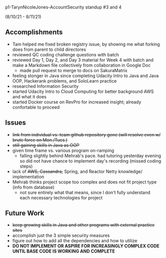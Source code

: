 p1-TarynNicoleJones-AccountSecurity standup #3 and 4

(8/10/21 - 8/11/21)

## Accomplishments
- Tam helped me fixed broken registry issue, by showing me what forking does from parent to child directores
- reviewed QC coding challenge questions with batch
- reviewed Day 1, Day 2, and Day 3 material for Week 4 with batch and make a Markdown file collectively from collaboration in Google Doc
  - made pull request to merge to docs on SakuraMatrix
- feeling stonger in Java since completing Udacity Intro to Java and Java OOP, Hackerank problems, and SoloLearn practice
- researched Information Security
- started Udacity Intro to Cloud Computing for better background AWS and what it does
- started Docker course on RevPro for increased insight; already confortable to proceed

## Issues
- ~~link from individual vs. team github repository gone (will resolve even w/ brute force on Mon./Tues.)~~
- ~~still gaining skills in Java as OOP~~
- given time frame vs. various program on-ramping
  - falling slightly behind Mehrab's pace. had tutoring yesterday evening so did not have chance to implement day's recording (missed coding steps) 
- lack of ~~AWS, Cassandra,~~ Spring, and Reactor Netty knowledge/ implementation
- Mehrab thinks project scope too complex and does not fit project type (info from database)
  - not sure entirely what that means, since I don't fully understand each necessary technologies for project

## Future Work
- ~~keep growing skills in Java and other programs with external practice sites~~
- accomplish just the 3 simple security measures
- figure out how to add all the dependencies and how to utilize
- **DO NOT IMPLEMENT OR ASPIRE FOR INCREASINGLY COMPLEX CODE UNTIL BASE CODE IS WORKING AND COMPLETE**
